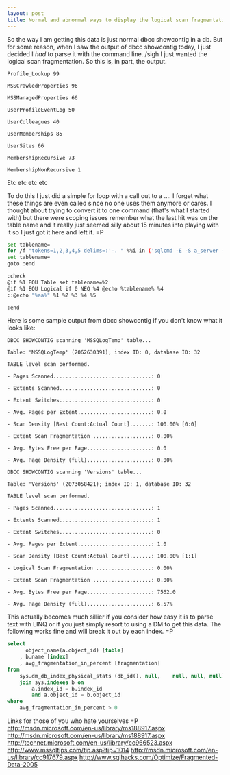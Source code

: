```yaml
---
layout: post
title: Normal and abnormal ways to display the logical scan fragmentation in sql database
---
```


So the way I am getting this data is just normal dbcc showcontig in a db. But for some reason, when I saw the output of dbcc showcontig today, I just decided I *had* to parse it with the command line. /sigh I just wanted the logical scan fragmentation. So this is, in part, the output.

```plaintext
Profile_Lookup 99

MSSCrawledProperties 96

MSSManagedProperties 66

UserProfileEventLog 50

UserColleagues 40

UserMemberships 85

UserSites 66

MembershipRecursive 73

MembershipNonRecursive 1
```

Etc etc etc etc

 

To do this I just did a simple for loop with a call out to a …. I forget what these things are even called since no one uses them anymore or cares. I thought about trying to convert it to one command (that's what I started with) but there were scoping issues remember what the last hit was on the table name and it really just seemed silly about 15 minutes into playing with it so I just got it here and left it. =P

```sh
set tablename=
for /f "tokens=1,2,3,4,5 delims=:'-. " %%i in ('sqlcmd -E -S a_server -d a_sharepoint_admin_db -Q "DBCC SHOWCONTIG"') do @call :check %%i %%j %%k %%l %%m
set tablename=
goto :end

:check
@if %1 EQU Table set tablename=%2
@if %1 EQU Logical if 0 NEQ %4 @echo %tablename% %4
::@echo "%aa%" %1 %2 %3 %4 %5

:end
```

Here is some sample output from dbcc showcontig if you don't know what it looks like:

```plaintext
DBCC SHOWCONTIG scanning 'MSSQLogTemp' table...

Table: 'MSSQLogTemp' (2062630391); index ID: 0, database ID: 32

TABLE level scan performed.

- Pages Scanned................................: 0

- Extents Scanned..............................: 0

- Extent Switches..............................: 0

- Avg. Pages per Extent........................: 0.0

- Scan Density [Best Count:Actual Count].......: 100.00% [0:0]

- Extent Scan Fragmentation ...................: 0.00%

- Avg. Bytes Free per Page.....................: 0.0

- Avg. Page Density (full).....................: 0.00%

DBCC SHOWCONTIG scanning 'Versions' table...

Table: 'Versions' (2073058421); index ID: 1, database ID: 32

TABLE level scan performed.

- Pages Scanned................................: 1

- Extents Scanned..............................: 1

- Extent Switches..............................: 0

- Avg. Pages per Extent........................: 1.0

- Scan Density [Best Count:Actual Count].......: 100.00% [1:1]

- Logical Scan Fragmentation ..................: 0.00%

- Extent Scan Fragmentation ...................: 0.00%

- Avg. Bytes Free per Page.....................: 7562.0

- Avg. Page Density (full).....................: 6.57%
```

This actually becomes much sillier if you consider how easy it is to parse text with LINQ or if you just simply resort to using a DM to get this data. The following works fine and will break it out by each index. =P

```sql
select
      object_name(a.object_id) [table]
    , b.name [index]
    , avg_fragmentation_in_percent [fragmentation]
from
    sys.dm_db_index_physical_stats (db_id(), null,    null, null, null) a
    join sys.indexes b on
        a.index_id = b.index_id
        and a.object_id = b.object_id
where
    avg_fragmentation_in_percent > 0
```

Links for those of you who hate yourselves =P
http://msdn.microsoft.com/en-us/library/ms188917.aspx
http://msdn.microsoft.com/en-us/library/ms188917.aspx
http://technet.microsoft.com/en-us/library/cc966523.aspx
http://www.mssqltips.com/tip.asp?tip=1014
http://msdn.microsoft.com/en-us/library/cc917679.aspx
http://www.sqlhacks.com/Optimize/Fragmented-Data-2005